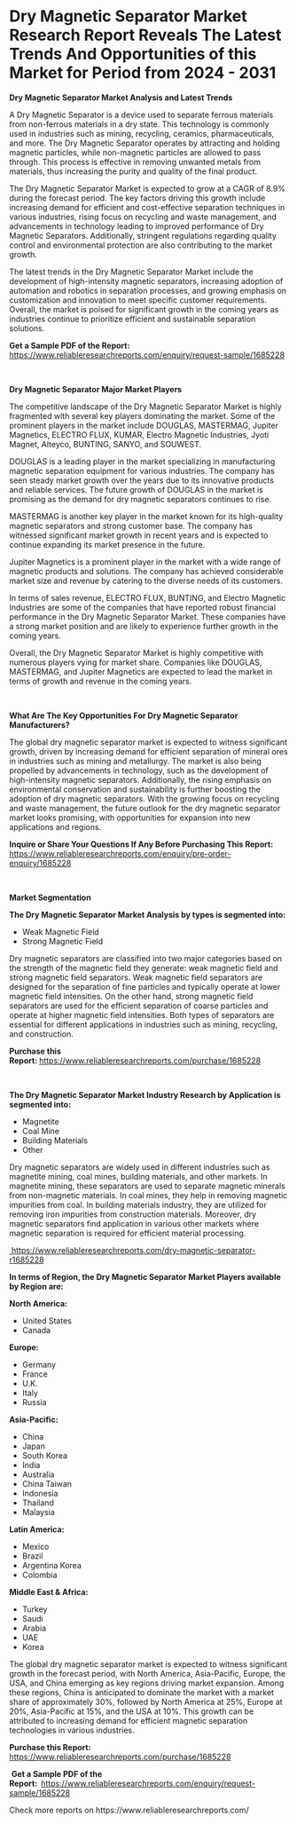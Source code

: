 <p><h1>Dry Magnetic Separator Market Research Report Reveals The Latest Trends And Opportunities of this Market for Period from 2024 - 2031</h1></p><p><strong>Dry Magnetic Separator Market Analysis and Latest Trends</strong></p>
<p><p>A Dry Magnetic Separator is a device used to separate ferrous materials from non-ferrous materials in a dry state. This technology is commonly used in industries such as mining, recycling, ceramics, pharmaceuticals, and more. The Dry Magnetic Separator operates by attracting and holding magnetic particles, while non-magnetic particles are allowed to pass through. This process is effective in removing unwanted metals from materials, thus increasing the purity and quality of the final product.</p><p>The Dry Magnetic Separator Market is expected to grow at a CAGR of 8.9% during the forecast period. The key factors driving this growth include increasing demand for efficient and cost-effective separation techniques in various industries, rising focus on recycling and waste management, and advancements in technology leading to improved performance of Dry Magnetic Separators. Additionally, stringent regulations regarding quality control and environmental protection are also contributing to the market growth.</p><p>The latest trends in the Dry Magnetic Separator Market include the development of high-intensity magnetic separators, increasing adoption of automation and robotics in separation processes, and growing emphasis on customization and innovation to meet specific customer requirements. Overall, the market is poised for significant growth in the coming years as industries continue to prioritize efficient and sustainable separation solutions.</p></p>
<p><strong>Get a Sample PDF of the Report:&nbsp;</strong> <a href="https://www.reliableresearchreports.com/enquiry/request-sample/1685228">https://www.reliableresearchreports.com/enquiry/request-sample/1685228</a></p>
<p>&nbsp;</p>
<p><strong>Dry Magnetic Separator Major Market Players</strong></p>
<p><p>The competitive landscape of the Dry Magnetic Separator Market is highly fragmented with several key players dominating the market. Some of the prominent players in the market include DOUGLAS, MASTERMAG, Jupiter Magnetics, ELECTRO FLUX, KUMAR, Electro Magnetic Industries, Jyoti Magnet, Alteyco, BUNTING, SANYO, and SOUWEST.</p><p>DOUGLAS is a leading player in the market specializing in manufacturing magnetic separation equipment for various industries. The company has seen steady market growth over the years due to its innovative products and reliable services. The future growth of DOUGLAS in the market is promising as the demand for dry magnetic separators continues to rise.</p><p>MASTERMAG is another key player in the market known for its high-quality magnetic separators and strong customer base. The company has witnessed significant market growth in recent years and is expected to continue expanding its market presence in the future.</p><p>Jupiter Magnetics is a prominent player in the market with a wide range of magnetic products and solutions. The company has achieved considerable market size and revenue by catering to the diverse needs of its customers.</p><p>In terms of sales revenue, ELECTRO FLUX, BUNTING, and Electro Magnetic Industries are some of the companies that have reported robust financial performance in the Dry Magnetic Separator Market. These companies have a strong market position and are likely to experience further growth in the coming years.</p><p>Overall, the Dry Magnetic Separator Market is highly competitive with numerous players vying for market share. Companies like DOUGLAS, MASTERMAG, and Jupiter Magnetics are expected to lead the market in terms of growth and revenue in the coming years.</p></p>
<p>&nbsp;</p>
<p><strong>What Are The Key Opportunities For Dry Magnetic Separator Manufacturers?</strong></p>
<p><p>The global dry magnetic separator market is expected to witness significant growth, driven by increasing demand for efficient separation of mineral ores in industries such as mining and metallurgy. The market is also being propelled by advancements in technology, such as the development of high-intensity magnetic separators. Additionally, the rising emphasis on environmental conservation and sustainability is further boosting the adoption of dry magnetic separators. With the growing focus on recycling and waste management, the future outlook for the dry magnetic separator market looks promising, with opportunities for expansion into new applications and regions.</p></p>
<p><strong>Inquire or Share Your Questions If Any Before Purchasing This Report:</strong> <a href="https://www.reliableresearchreports.com/enquiry/pre-order-enquiry/1685228">https://www.reliableresearchreports.com/enquiry/pre-order-enquiry/1685228</a></p>
<p>&nbsp;</p>
<p><strong>Market Segmentation</strong></p>
<p><strong>The Dry Magnetic Separator Market Analysis by types is segmented into:</strong></p>
<p><ul><li>Weak Magnetic Field</li><li>Strong Magnetic Field</li></ul></p>
<p><p>Dry magnetic separators are classified into two major categories based on the strength of the magnetic field they generate: weak magnetic field and strong magnetic field separators. Weak magnetic field separators are designed for the separation of fine particles and typically operate at lower magnetic field intensities. On the other hand, strong magnetic field separators are used for the efficient separation of coarse particles and operate at higher magnetic field intensities. Both types of separators are essential for different applications in industries such as mining, recycling, and construction.</p></p>
<p><strong>Purchase this Report:&nbsp;</strong><a href="https://www.reliableresearchreports.com/purchase/1685228">https://www.reliableresearchreports.com/purchase/1685228</a></p>
<p>&nbsp;</p>
<p><strong>The Dry Magnetic Separator Market Industry Research by Application is segmented into:</strong></p>
<p><ul><li>Magnetite</li><li>Coal Mine</li><li>Building Materials</li><li>Other</li></ul></p>
<p><p>Dry magnetic separators are widely used in different industries such as magnetite mining, coal mines, building materials, and other markets. In magnetite mining, these separators are used to separate magnetic minerals from non-magnetic materials. In coal mines, they help in removing magnetic impurities from coal. In building materials industry, they are utilized for removing iron impurities from construction materials. Moreover, dry magnetic separators find application in various other markets where magnetic separation is required for efficient material processing.</p></p>
<p><a href="https://www.reliableresearchreports.com/dry-magnetic-separator-r1685228">&nbsp;https://www.reliableresearchreports.com/dry-magnetic-separator-r1685228</a></p>
<p><strong>In terms of Region, the Dry Magnetic Separator Market Players available by Region are:</strong></p>
<p>
    <p> <strong> North America: </strong>
        <ul>
            <li>United States</li>
            <li>Canada</li>
        </ul>
        </p> 
    <p> <strong> Europe: </strong>
        <ul>
            <li>Germany</li>
            <li>France</li>
            <li>U.K.</li>
            <li>Italy</li>
            <li>Russia</li>
        </ul>
        </p> 
    <p> <strong> Asia-Pacific: </strong>
        <ul>
            <li>China</li>
            <li>Japan</li>
            <li>South Korea</li>
            <li>India</li>
            <li>Australia</li>
            <li>China Taiwan</li>
            <li>Indonesia</li>
            <li>Thailand</li>
            <li>Malaysia</li>
        </ul>
        </p> 
    <p> <strong> Latin America: </strong>
        <ul>
            <li>Mexico</li>
            <li>Brazil</li>
            <li>Argentina Korea</li>
            <li>Colombia</li>
        </ul>
        </p> 
    <p> <strong> Middle East & Africa: </strong>
        <ul>
            <li>Turkey</li>
            <li>Saudi</li>
            <li>Arabia</li>
            <li>UAE</li>
            <li>Korea</li>
        </ul>
    </p>
    </p>
<p><p>The global dry magnetic separator market is expected to witness significant growth in the forecast period, with North America, Asia-Pacific, Europe, the USA, and China emerging as key regions driving market expansion. Among these regions, China is anticipated to dominate the market with a market share of approximately 30%, followed by North America at 25%, Europe at 20%, Asia-Pacific at 15%, and the USA at 10%. This growth can be attributed to increasing demand for efficient magnetic separation technologies in various industries.</p></p>
<p><strong>Purchase this Report: </strong><a href="https://www.reliableresearchreports.com/purchase/1685228">https://www.reliableresearchreports.com/purchase/1685228</a></p>
<p>&nbsp;<strong>Get a Sample PDF of the Report:&nbsp;&nbsp;</strong><a href="https://www.reliableresearchreports.com/enquiry/request-sample/1685228">https://www.reliableresearchreports.com/enquiry/request-sample/1685228</a></p>
<p><strong></strong></p>
<p>Check more reports on https://www.reliableresearchreports.com/</p>